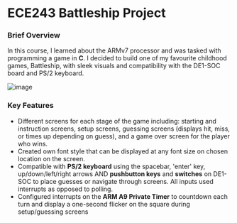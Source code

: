 # ECE243 Battleship Project
### Brief Overview ###
In this course, I learned about the ARMv7 processor and was tasked with programming a game in **C**. I decided to build one of my favourite childhood games, Battleship, with sleek visuals and compatibility with the DE1-SOC board and PS/2 keyboard.

![image](https://github.com/uzFer/ECE243-Battleship/assets/109243682/0aedfb97-b3a1-4e74-8d74-3d1fddd4563c)

### Key Features ###
- Different screens for each stage of the game including: starting and instruction screens, setup screens, guessing screens (displays hit, miss, or times up depending on guess), and a game over screen for the player who wins.
- Created own font style that can be displayed at any font size on chosen location on the screen.
- Compatible with **PS/2 keyboard** using the spacebar, 'enter' key, up/down/left/right arrows AND **pushbutton keys** and **switches** on DE1-SOC to place guesses or navigate through screens. All inputs used interrupts as opposed to polling.
- Configured interrupts on the **ARM A9 Private Timer** to countdown each turn and display a one-second flicker on the square during setup/guessing screens

